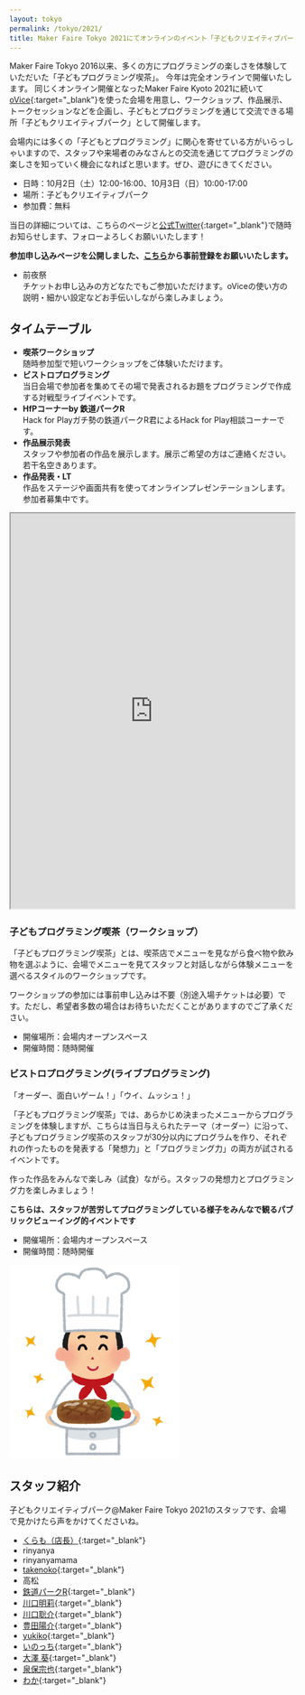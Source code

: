 ```yaml
---
layout: tokyo
permalink: /tokyo/2021/
title: Maker Faire Tokyo 2021にてオンラインのイベント「子どもクリエイティブパーク」開催！
---
```

Maker Faire Tokyo 2016以来、多くの方にプログラミングの楽しさを体験していただいた「子どもプログラミング喫茶」。
今年は完全オンラインで開催いたします。
同じくオンライン開催となったMaker Faire Kyoto 2021に続いて[oVice](https://ovice.in){:target="_blank"}を使った会場を用意し、ワークショップ、作品展示、トークセッションなどを企画し、子どもとプログラミングを通じて交流できる場所「子どもクリエイティブパーク」として開催します。

会場内には多くの「子どもとプログラミング」に関心を寄せている方がいらっしゃいますので、スタッフや来場者のみなさんとの交流を通じてプログラミングの楽しさを知っていく機会になればと思います。ぜひ、遊びにきてください。

- 日時：10月2日（土）12:00-16:00、10月3日（日）10:00-17:00
- 場所：子どもクリエイティブパーク
- 参加費：無料

当日の詳細については、こちらのページと[公式Twitter](https://twitter.com/pgmsaloon4kids){:target="_blank"}で随時お知らせします、フォローよろしくお願いいたします！

**参加申し込みページを公開しました、[こちら](https://peatix.com/event/2955769/)から事前登録をお願いいたします。**

- 前夜祭  
チケットお申し込みの方どなたでもご参加いただけます。oViceの使い方の説明・細かい設定などお手伝いしながら楽しみましょう。

## タイムテーブル
- **喫茶ワークショップ**  
随時参加型で短いワークショップをご体験いただけます。
- **ビストロプログラミング**  
当日会場で参加者を集めてその場で発表されるお題をプログラミングで作成する対戦型ライブイベントです。
- **HfPコーナーby 鉄道パークR**  
Hack for Playガチ勢の鉄道パークR君によるHack for Play相談コーナーです。
- **作品展示発表**  
スタッフや参加者の作品を展示します。展示ご希望の方はご連絡ください。若干名空きあります。
- **作品発表・LT**  
作品をステージや画面共有を使ってオンラインプレゼンテーションします。参加者募集中です。


<iframe src="https://docs.google.com/spreadsheets/d/e/2PACX-1vQWMrActqGAQ0hGIuoqKv5ZSK_0CCgq6dMdulwxCdXhl4cSYUDdI2Q7YyhV1HDrYfdwuIEFGanRKPJ7/pubhtml?gid=1924690616&amp;single=true&amp;widget=true&amp;headers=false" width="100%" height="700px"></iframe>

<a id="saloon">

### 子どもプログラミング喫茶（ワークショップ）
「子どもプログラミング喫茶」とは、喫茶店でメニューを見ながら食べ物や飲み物を選ぶように、会場でメニューを見てスタッフと対話しながら体験メニューを選べるスタイルのワークショップです。

ワークショップの参加には事前申し込みは不要（別途入場チケットは必要）です。ただし、希望者多数の場合はお待ちいただくことがありますのでご了承ください。

- 開催場所：会場内オープンスペース
- 開催時間：随時開催

<a id="bistro">

### ビストロプログラミング(ライブプログラミング)
「オーダー、面白いゲーム！」「ウイ、ムッシュ！」

「子どもプログラミング喫茶」では、あらかじめ決まったメニューからプログラミングを体験しますが、こちらは当日与えられたテーマ（オーダー）に沿って、子どもプログラミング喫茶のスタッフが30分以内にプログラムを作り、それぞれの作ったものを発表する「発想力」と「プログラミング力」の両方が試されるイベントです。

作った作品をみんなで楽しみ（試食）ながら。スタッフの発想力とプログラミング力を楽しみましょう！

__こちらは、スタッフが苦労してプログラミングしている様子をみんなで観るパブリックビューイング的イベントです__

- 開催場所：会場内オープンスペース
- 開催時間：随時開催

![ビストロプログラミング](/assets/images/2021/job_chef_man.png)

## スタッフ紹介
子どもクリエイティブパーク@Maker Faire Tokyo 2021のスタッフです、会場で見かけたら声をかけてくださいね。

- [くらも（店長）](/staff/qramo){:target="_blank"}
- rinyanya
- rinyanyamama
- [takenoko](/staff/takenoko){:target="_blank"}
- 高松
- [鉄道パークR](/staff/trainparkr){:target="_blank"}
- [川口明莉](/staff/akari){:target="_blank"}
- [川口聡介](/staff/sousuke){:target="_blank"}
- [豊田陽介](/staff/toyota){:target="_blank"}
- [yukiko](/staff/yukiko){:target="_blank"}
- [いのっち](/staff/inomata){:target="_blank"}
- [大澤 葵](/staff/aoi){:target="_blank"}
- [泉保宗也](/staff/senbo-muneya){:target="_blank"}
- [わか](/staff/kwaka1208){:target="_blank"}